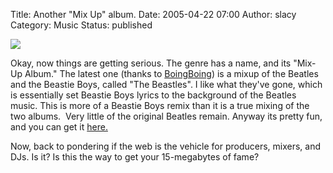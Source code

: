 Title: Another "Mix Up" album.
Date: 2005-04-22 07:00
Author: slacy
Category: Music
Status: published

![](http://slacy.com/blog/images/thebeastles.jpg)

Okay, now things are getting serious. The genre has a name, and its
"Mix-Up Album." The latest one (thanks to
[BoingBoing](http://www.boingboing.net/2004/12/21/meet_the_beastles.html))
is a mixup of the Beatles and the Beastie Boys, called "The Beastles". I
like what they've gone, which is essentially set Beastie Boys lyrics to
the background of the Beatles music. This is more of a Beastie Boys
remix than it is a true mixing of the two albums.  Very little of the
original Beatles remain. Anyway its pretty fun, and you can get it
[here.](http://www.djbc.net/mashes/beastles.html)

Now, back to pondering if the web is the vehicle for producers, mixers,
and DJs. Is it? Is this the way to get your 15-megabytes of fame?  

